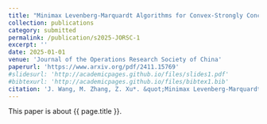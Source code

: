 ```yaml
---
title: "Minimax Levenberg-Marquardt Algorithms for Convex-Strongly Concave Minimax Problems"
collection: publications
category: submitted
permalink: /publication/s2025-JORSC-1
excerpt: ''
date: 2025-01-01
venue: 'Journal of the Operations Research Society of China'
paperurl: 'https://www.arxiv.org/pdf/2411.15769'
#slidesurl: 'http://academicpages.github.io/files/slides1.pdf'
#bibtexurl: 'http://academicpages.github.io/files/bibtex1.bib'
citation: 'J. Wang, M. Zhang, Z. Xu*. &quot;Minimax Levenberg-Marquardt Algorithms for Convex-Strongly Concave Minimax Problems.&quot; <i>Journal of the Operations Research Society of China</i>. submitted. 2025. arXiv:2411.15769'
---
```

This paper is about {{ page.title }}.
